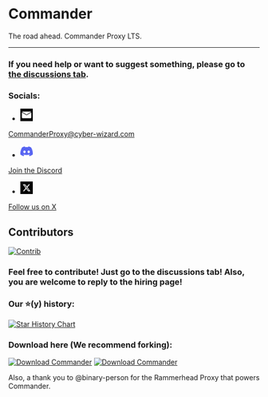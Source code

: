 # Commander
The road ahead. Commander Proxy LTS.

***
### If you need help or want to suggest something, please go to [the discussions tab](https://github.com/Command-Enterprises/Commander/discussions).
### Socials:
- <img src="static/assets/other/email.svg" width="25" height="25">   
CommanderProxy@cyber-wizard.com
- <img src="static/assets/other/discord.svg" width="25" height="25">  
<a href="https://discord.gg/BwejDYd7pM">Join the Discord</a>
- <img src="static/assets/other/x.png" width="25" height="25">  
<a href="https://twitter.com/CmdEntOfficial">Follow us on X</a>


## Contributors
[![Contrib](https://contrib.rocks/image?repo=Command-Enterprises/Commander)](https://github.com/Command-Enterprises/Commander/graphs/contributors)

### Feel free to contribute! Just go to the discussions tab! Also, you are welcome to reply to the hiring page!

### Our ⭐(y) history:

[![Star History Chart](https://api.star-history.com/svg?repos=Command-Enterprises/Commander&type=Date)](https://star-history.com/#Command-Enterprises/Commander&Date)

### Download here (We recommend forking):
[![Download Commander](https://a.fsdn.com/con/app/sf-download-button)](https://sourceforge.net/projects/commanderproxy/files/latest/download) [![Download Commander](https://img.shields.io/sourceforge/dt/commanderproxy.svg)](https://sourceforge.net/projects/commanderproxy/files/latest/download)

Also, a thank you to @binary-person for the Rammerhead Proxy that powers Commander.
